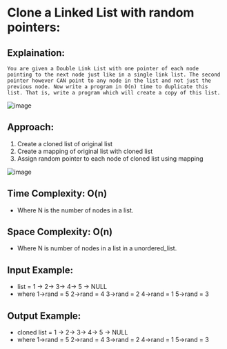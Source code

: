 # Clone a Linked List with random pointers:

## Explaination:

    You are given a Double Link List with one pointer of each node pointing to the next node just like in a single link list. The second pointer however CAN point to any node in the list and not just the previous node. Now write a program in O(n) time to duplicate this list. That is, write a program which will create a copy of this list.

![image](https://media.geeksforgeeks.org/wp-content/cdn-uploads/2009/08/ArbitLinked-List12.gif)

## Approach:

1. Create a cloned list of original list
2. Create a mapping of original list with cloned list
3. Assign random pointer to each node of cloned list using mapping

![image](https://media.geeksforgeeks.org/wp-content/cdn-uploads/2009/08/ArbitLinked-List2.gif)

## Time Complexity: O(n)

- Where N is the number of nodes in a list.

## Space Complexity: O(n)

- Where N is number of nodes in a list in a unordered_list.

## Input Example:

- list = 1 -> 2-> 3-> 4-> 5 -> NULL
- where 1->rand = 5
  2->rand = 4
  3->rand = 2
  4->rand = 1
  5->rand = 3

## Output Example:

- cloned list = 1 -> 2-> 3-> 4-> 5 -> NULL
- where 1->rand = 5
  2->rand = 4
  3->rand = 2
  4->rand = 1
  5->rand = 3
